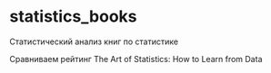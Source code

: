 # statistics_books
Статистический анализ книг по статистике

Сравниваем рейтинг The Art of Statistics: How to Learn from Data
